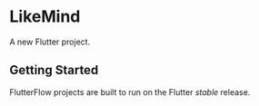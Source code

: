 # LikeMind

A new Flutter project.

## Getting Started

FlutterFlow projects are built to run on the Flutter _stable_ release.
